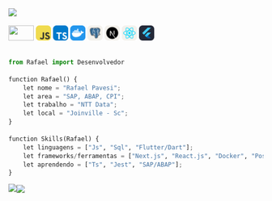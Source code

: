 <a href="https://github.com/cursebearer">
<img align=left src="https://img.shields.io/static/v1?label=Overview&message=cursebearer&color=b11818&style=for-the-badge&logo=GitHub">
</a>
<meta name="google-site-verification" content="ONkQYZB_BNK5PDKbCidXf4WtBKv588id67bGjLPc4Xo" />
<br>
<br>
<code><img height="30" width="50" src="https://img.shields.io/badge/-SAP-0FAAFF?style=for-the-badge&logo=sap&logoColor=white"></code>
<code><img height="30" src="https://raw.githubusercontent.com/tandpfun/skill-icons/65dea6c4eaca7da319e552c09f4cf5a9a8dab2c8/icons/JavaScript.svg"></code>
<code><img height="30" src="https://raw.githubusercontent.com/tandpfun/skill-icons/65dea6c4eaca7da319e552c09f4cf5a9a8dab2c8/icons/TypeScript.svg"></code>
<code><img height="30" src="https://raw.githubusercontent.com/tandpfun/skill-icons/65dea6c4eaca7da319e552c09f4cf5a9a8dab2c8/icons/Docker.svg"></code>
<code><img height="30" src="https://raw.githubusercontent.com/tandpfun/skill-icons/65dea6c4eaca7da319e552c09f4cf5a9a8dab2c8/icons/PostgreSQL-Light.svg"></code>
<code><img height="30" src="https://raw.githubusercontent.com/tandpfun/skill-icons/65dea6c4eaca7da319e552c09f4cf5a9a8dab2c8/icons/NextJS-Light.svg"></code>
<code><img height="30" src="https://raw.githubusercontent.com/tandpfun/skill-icons/65dea6c4eaca7da319e552c09f4cf5a9a8dab2c8/icons/React-Light.svg"></code>
<code><img height="30" src="https://raw.githubusercontent.com/tandpfun/skill-icons/65dea6c4eaca7da319e552c09f4cf5a9a8dab2c8/icons/Flutter-Dark.svg"></code>
<br>
<br>

```py
from Rafael import Desenvolvedor

function Rafael() {
    let nome = "Rafael Pavesi";
    let area = "SAP, ABAP, CPI";
    let trabalho = "NTT Data";
    let local = "Joinville - Sc";
}

function Skills(Rafael) {
    let linguagens = ["Js", "Sql", "Flutter/Dart"];
    let frameworks/ferramentas = ["Next.js", "React.js", "Docker", "Postgres"]
    let aprendendo = ["Ts", "Jest", "SAP/ABAP"];
}
```

<a href="https://github.com/cursebearer">
<img height="170" align="left" src="https://github-readme-stats.vercel.app/api/top-langs/?username=cursebearer&theme=dark&hide_langs_below=1"/>
<img height="170" align="center" src="https://github-readme-stats.vercel.app/api?username=cursebearer&theme=dark&show_icons=true"/>
</a>
